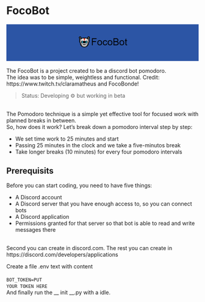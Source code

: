<h1>FocoBot</h1>
<img src="https://github.com/pedrograngeiro/FocoBot/blob/main/%F0%9F%A4%96FocoBot.png?raw=true">
<p>
The FocoBot is a project created to be a discord bot pomodoro.<br>
The idea was to be simple, weightless and functional.
Credit: https://www.twitch.tv/claramatheus and FocoBonde!
 </p>

> Status: Developing ⚙️ but working in beta<br>
<br>
The Pomodoro technique is a simple yet effective tool for focused work with planned breaks in between.<br>
So, how does it work? Let’s break down a pomodoro interval step by step:
<br>

+ We set time work to 25 minutes and start
+ Passing 25 minutes in the clock and we take a five-minutos break
+ Take longer breaks (10 minutes) for every four pomodoro intervals

<h2>Prerequisits</h2>


 Before you can start coding, you need to have five things:
+ A Discord account
+ A Discord server that you have enough access to, so you can connect bots
+ A Discord application
+ Permissions granted for that server so that bot is able to read and write messages there
<br>
Second you can create in discord.com. The rest you can create in https://discord.com/developers/applications
<br>

Create a file .env text with content
<br><br>
<code>BOT_TOKEN=PUT YOUR TOKEN HERE </code>
<br>
 And finally run the __ init __.py with a idle.

